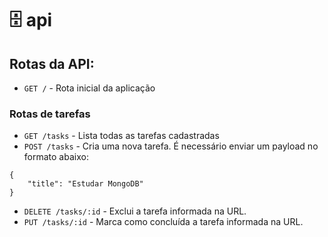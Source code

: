 # :file_cabinet: api

## Rotas da API:

- `GET /` - Rota inicial da aplicação

### Rotas de tarefas

- `GET /tasks` - Lista todas as tarefas cadastradas
- `POST /tasks` - Cria uma nova tarefa. É necessário enviar um payload no formato abaixo:

```
{
	"title": "Estudar MongoDB"
}
```

- `DELETE /tasks/:id` - Exclui a tarefa informada na URL.
- `PUT /tasks/:id` - Marca como concluída a tarefa informada na URL.
